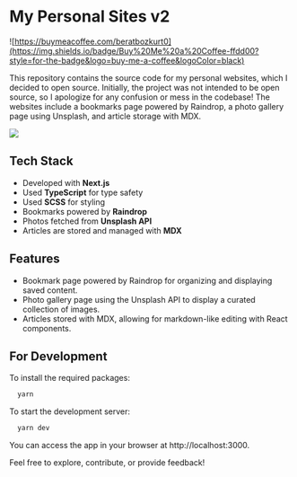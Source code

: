 # My Personal Sites v2

![https://buymeacoffee.com/beratbozkurt0](https://img.shields.io/badge/Buy%20Me%20a%20Coffee-ffdd00?style=for-the-badge&logo=buy-me-a-coffee&logoColor=black)

This repository contains the source code for my personal websites, which I decided to open source. Initially, the project was not intended to be open source, so I apologize for any confusion or mess in the codebase! The websites include a bookmarks page powered by Raindrop, a photo gallery page using Unsplash, and article storage with MDX.

![](https://github.com/berat/homepage-archive/blob/master/assets/v2.gif)

## Tech Stack

- Developed with **Next.js**
- Used **TypeScript** for type safety
- Used **SCSS** for styling
- Bookmarks powered by **Raindrop**
- Photos fetched from **Unsplash API**
- Articles are stored and managed with **MDX**

## Features

- Bookmark page powered by Raindrop for organizing and displaying saved content.
- Photo gallery page using the Unsplash API to display a curated collection of images.
- Articles stored with MDX, allowing for markdown-like editing with React components.

## For Development

To install the required packages:

```bash
  yarn
```

To start the development server:

```bash
  yarn dev
```

You can access the app in your browser at http://localhost:3000.

Feel free to explore, contribute, or provide feedback!
